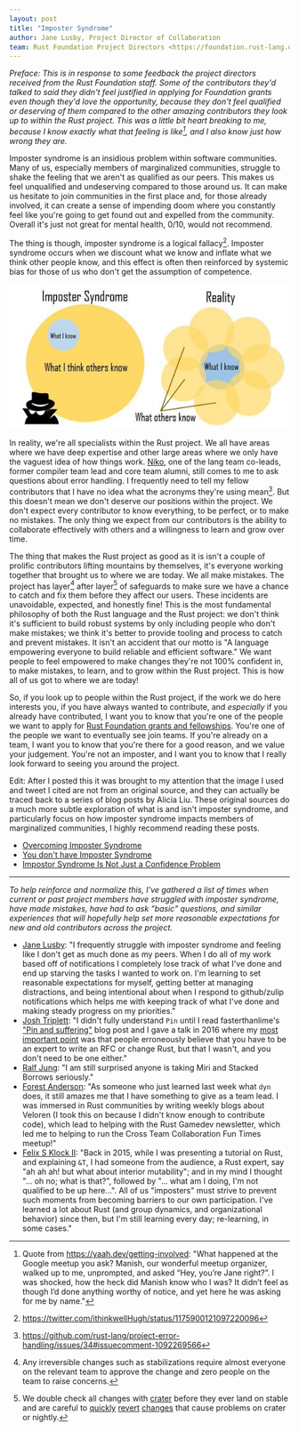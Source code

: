 ```yaml
---
layout: post
title: "Imposter Syndrome"
author: Jane Lusby, Project Director of Collaboration
team: Rust Foundation Project Directors <https://foundation.rust-lang.org/about/>
---
```


*Preface: This is in response to some feedback the project directors received
from the Rust Foundation staff. Some of the contributors they'd talked to said
they didn't feel justified in applying for Foundation grants even though they'd
love the opportunity, because they don't feel qualified or deserving of them
compared to the other amazing contributors they look up to within the Rust
project. This was a little bit heart breaking to me, because I know exactly
what that feeling is like[^1], and I also know just how wrong they are.*

Imposter syndrome is an insidious problem within software communities. Many of
us, especially members of marginalized communities, struggle to shake the
feeling that we aren't as qualified as our peers. This makes us feel
unqualified and undeserving compared to those around us. It can make us
hesitate to join communities in the first place and, for those already
involved, it can create a sense of impending doom where you constantly feel
like you're going to get found out and expelled from the community. Overall
it's just not great for mental health, 0/10, would not recommend.

The thing is though, imposter syndrome is a logical fallacy[^2]. Imposter
syndrome occurs when we discount what we know and inflate what we think other
people know, and this effect is often then reinforced by systemic bias for
those of us who don't get the assumption of competence.

![picture of imposter syndrome, left side shows a large circle saying "What I think others know" and a small circle inside of it saying "What I know", right side shows the same small circle saying "What I know" surrounded by many other equally sized small circles labeled "What others know"](/images/2022-04-19-imposter-syndrome/imposter_syndrome.jpg)

In reality, we're all specialists within the Rust project. We all have areas
where we have deep expertise and other large areas where we only have the
vaguest idea of how things work. [Niko](https://github.com/nikomatsakis), one
of the lang team co-leads, former compiler team lead and core team alumni,
still comes to me to ask questions about error handling. I frequently need to
tell my fellow contributors that I have no idea what the acronyms they're using
mean[^3]. But this doesn't mean we don't deserve our positions within the
project. We don't expect every contributor to know everything, to be perfect, or
to make no mistakes. The only thing we expect from our contributors is the
ability to collaborate effectively with others and a willingness to learn and
grow over time.

The thing that makes the Rust project as good as it is isn't a couple of
prolific contributors lifting mountains by themselves, it's everyone working
together that brought us to where we are today. We all make mistakes. The
project has layer[^4] after layer[^5] of safeguards to make sure we have a
chance to catch and fix them before they affect our users. These incidents are
unavoidable, expected, and honestly fine! This is the most fundamental
philosophy of both the Rust language and the Rust project: we don't think it's
sufficient to build robust systems by only including people who don't make
mistakes; we think it's better to provide tooling and process to catch and
prevent mistakes. It isn't an accident that our motto is "A language empowering
everyone to build reliable and efficient software." We want people to feel
empowered to make changes they're not 100% confident in, to make mistakes, to
learn, and to grow within the Rust project. This is how all of us got to where
we are today!

So, if you look up to people within the Rust project, if the work we do here
interests you, if you have always wanted to contribute, and _especially_ if you
already have contributed, I want you to know that you're one of the people we
want to apply for [Rust Foundation grants and
fellowships](https://foundation.rust-lang.org/grants/). You're one of the
people we want to eventually see join teams. If you're already on a team, I
want you to know that you're there for a good reason, and we value your
judgement. You're not an imposter, and I want you to know that I really look
forward to seeing you around the project.

Edit: After I posted this it was brought to my attention that the image I used
and tweet I cited are not from an original source, and they can actually be
traced back to a series of blog posts by Alicia Liu. These original sources do
a much more subtle exploration of what is and isn't imposter syndrome, and
particularly focus on how imposter syndrome impacts members of marginalized
communities, I highly recommend reading these posts.

- [Overcoming Imposter Syndrome](https://medium.com/counter-intuition/overcoming-impostor-syndrome-bdae04e46ec5)
- [You don't have Imposter Syndrome](https://medium.com/counter-intuition/you-don-t-have-impostor-syndrome-126e4c4bdcc)
- [Impostor Syndrome Is Not Just a Confidence Problem](https://medium.com/counter-intuition/impostor-syndrome-is-not-just-a-confidence-problem-dea670e59f6e)

---

*To help reinforce and normalize this, I've gathered a list of times when
current or past project members have struggled with imposter syndrome, have
made mistakes, have had to ask "basic" questions, and similar experiences that
will hopefully help set more reasonable expectations for new and old
contributors across the project.*

* [Jane Lusby](https://github.com/yaahc/): "I frequently struggle with imposter
  syndrome and feeling like I don't get as much done as my peers. When I do all
  of my work based off of notifications I completely lose track of what I've
  done and end up starving the tasks I wanted to work on. I'm learning to set
  reasonable expectations for myself, getting better at managing distractions,
  and being intentional about when I respond to github/zulip notifications
  which helps me with keeping track of what I've done and making steady
  progress on my priorities."
* [Josh Triplett](https://github.com/joshtriplett/): "I didn't fully understand
  `Pin` until I read fasterthanlime's ["Pin and
  suffering"](https://fasterthanli.me/articles/pin-and-suffering) blog post and
  I gave a talk in 2016 where my [most important
  point](https://www.youtube.com/watch?v=U8Gl3RTXf88#t=24m40s) was that people
  erroneously believe that you have to be an expert to write an RFC or change
  Rust, but that I wasn't, and you don't need to be one either."
* [Ralf Jung](https://github.com/ralfjung): "I am still surprised anyone is
  taking Miri and Stacked Borrows seriously."
* [Forest Anderson](https://github.com/angelonfira/): "As someone who just
  learned last week what `dyn` does, it still amazes me that I have something to
  give as a team lead. I was immersed in Rust communities by writing weekly
  blogs about Veloren (I took this on because I didn't know enough to contribute
  code), which lead to helping with the Rust Gamedev newsletter, which led me to
  helping to run the Cross Team Collaboration Fun Times meetup!"
* [Felix S Klock II](https://github.com/pnkfelix): "Back in 2015, while I was
  presenting a tutorial on Rust, and explaining `&T`, I had someone from the
  audience, a Rust expert, say "ah ah ah! but what about interior mutability";
  and in my mind I thought "... oh no; what is that?", followed by "... what am
  I doing, I'm not qualified to be up here...". All of us "imposters" must
  strive to prevent such moments from becoming barriers to our own
  participation. I've learned a lot about Rust (and group dynamics, and
  organizational behavior) since then, but I'm still learning every day;
  re-learning, in some cases."

[^1]: Quote from <https://yaah.dev/getting-involved>: "What happened at the
  Google meetup you ask? Manish, our wonderful meetup organizer, walked up to
  me, unprompted, and asked “Hey, you’re Jane right?”. I was shocked, how the
  heck did Manish know who I was? It didn’t feel as though I’d done anything
  worthy of notice, and yet here he was asking for me by name."
[^2]: <https://twitter.com/ithinkwellHugh/status/1175900121097220096>
[^3]: <https://github.com/rust-lang/project-error-handling/issues/34#issuecomment-1092269566>
[^4]: Any irreversible changes such as stabilizations require almost everyone
  on the relevant team to approve the change and zero people on the team to
  raise concerns.
[^5]: We double check all changes with
  [crater](https://github.com/rust-lang/crater) before they ever land on stable
  and are careful to [quickly](https://github.com/rust-lang/rust/issues/88967)
  [revert](https://github.com/rust-lang/rust/issues/90904)
  [changes](https://github.com/rust-lang/rust/issues/82913) that cause problems
  on crater or nightly.
